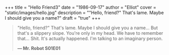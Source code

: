 +++
title = "Hello Friend3"
date = "1986-09-17"
author = "Elliot"
cover = "static/images/hello.jpg"
description = "\"Hello, friend?\" That's lame. Maybe I should give you a name?"
draft = "true"
+++

> "Hello, friend?" That's lame.
> Maybe I should give you a name...
> But that's a slippery slope.
> You're only in my head.
> We have to remember that...
> Shit.
> It's actually happened.
> I'm talking to an imaginary person.
>
> **— Mr. Robot S01E01**



